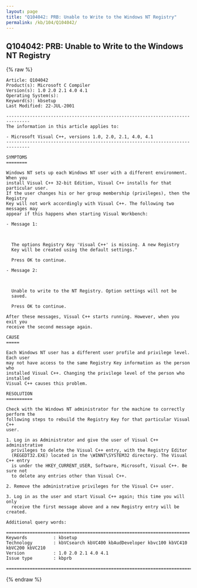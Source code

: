 ```yaml
---
layout: page
title: "Q104042: PRB: Unable to Write to the Windows NT Registry"
permalink: /kb/104/Q104042/
---
```


## Q104042: PRB: Unable to Write to the Windows NT Registry

{% raw %}

	Article: Q104042
	Product(s): Microsoft C Compiler
	Version(s): 1.0 2.0 2.1 4.0 4.1
	Operating System(s): 
	Keyword(s): kbsetup
	Last Modified: 22-JUL-2001
	
	-------------------------------------------------------------------------------
	The information in this article applies to:
	
	- Microsoft Visual C++, versions 1.0, 2.0, 2.1, 4.0, 4.1 
	-------------------------------------------------------------------------------
	
	SYMPTOMS
	========
	
	Windows NT sets up each Windows NT user with a different environment. When you
	install Visual C++ 32-bit Edition, Visual C++ installs for that particular user.
	If the user changes his or her group membership (privileges), then the Registry
	Key will not work accordingly with Visual C++. The following two messages may
	appear if this happens when starting Visual Workbench:
	
	- Message 1:
	
	  
	
	  The options Registry Key 'Visual C++' is missing. A new Registry
	  Key will be created using the default settings."
	
	  Press OK to continue.
	
	- Message 2:
	
	  
	
	  Unable to write to the NT Registry. Option settings will not be
	  saved.
	
	  Press OK to continue.
	
	After these messages, Visual C++ starts running. However, when you exit you
	receive the second message again.
	
	CAUSE
	=====
	
	Each Windows NT user has a different user profile and privilege level. Each user
	may not have access to the same Registry Key information as the person who
	installed Visual C++. Changing the privilege level of the person who installed
	Visual C++ causes this problem.
	
	RESOLUTION
	==========
	
	Check with the Windows NT administrator for the machine to correctly perform the
	following steps to rebuild the Registry Key for that particular Visual C++
	user.
	
	1. Log in as Administrator and give the user of Visual C++ administrative
	  privileges to delete the Visual C++ entry, with the Registry Editor
	  (REGEDT32.EXE) located in the \WINNT\SYSTEM32 directory. The Visual C++ entry
	  is under the HKEY_CURRENT_USER, Software, Microsoft, Visual C++. Be sure not
	  to delete any entries other than Visual C++.
	
	2. Remove the administrative privileges for the Visual C++ user.
	
	3. Log in as the user and start Visual C++ again; this time you will only
	  receive the first message above and a new Registry entry will be created.
	
	Additional query words:
	
	======================================================================
	Keywords          : kbsetup 
	Technology        : kbVCsearch kbVC400 kbAudDeveloper kbvc100 kbVC410 kbVC200 kbVC210
	Version           : 1.0 2.0 2.1 4.0 4.1
	Issue type        : kbprb
	
	=============================================================================
	

{% endraw %}
